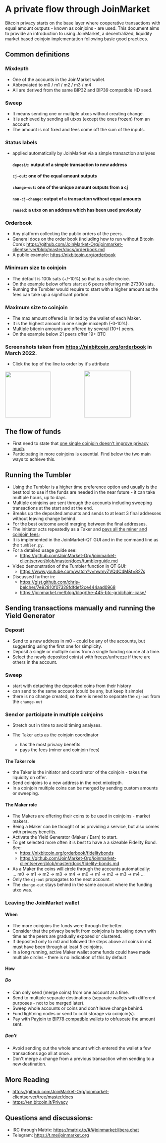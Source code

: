 # A private flow through JoinMarket

Bitcoin privacy starts on the base layer where cooperative transactions with equal amount outputs - known as coinjoins - are used.
This document aims to provide an introduction to using JoinMarket, a decentralized, liquidity market based coinjoin implementation following basic good practices.

## Common definitions
### Mixdepth
* One of the accounts in the JoinMarket wallet.
* Abbreviated to m0 / m1 / m2 / m3 / m4
* All are derived from the same BIP32 and BIP39 compatible HD seed.

### Sweep
* It means sending one or multiple utxos without creating change.
* It is achieved by sending all utxos (except the ones frozen) from an account.
* The amount is not fixed and fees come off the sum of the inputs.

### Status labels
* applied automatically by JoinMarket via a simple transaction analyses

  #### `deposit`: output of a simple transaction to new address
  #### `cj-out`: one of the equal amount outputs
  #### `change-out`: one of the unique amount outputs from a cj
  #### `non-cj-change`: output of a transaction without equal amounts
  #### `reused`: a utxo on an address which has been used previously

### Orderbook
* Any platform collecting the public orders of the peers.
* General docs on the order book (including how to run without Bitcoin Core): https://github.com/JoinMarket-Org/joinmarket-clientserver/blob/master/docs/orderbook.md
* A public example: <https://nixbitcoin.org/orderbook>

### Minimum size to coinjoin
* The default is 100k sats (+/-10%) so that is a safe choice.
* On the example below offers start at 6 peers offering min 27300 sats.
* Running the Tumbler would require to start with a higher amount as the fees can take up a significant portion.

### Maximum size to coinjoin
* The max amount offered is limited by the wallet of each Maker.
* It is the highest amount in one single mixdepth (-0-10%).
* Multiple bitcoin amounts are offered by several (10+) peers.
* On the example below 21 peers offer 19+ BTC
### Screenshots taken from <https://nixbitcoin.org/orderbook> in March 2022.
* Click the top of the line to order by it's attribute
<p align="left">
  <img width="147" src="../images/joinmarket_minsize.png">
  <img width="100">
  <img width="150"  src="../images/joinmarket_maxsize.png">
</p>

## The flow of funds

* First need to state that [one single coinjoin doesn't improve privacy much](https://github.com/JoinMarket-Org/joinmarket-clientserver/issues/1047#issuecomment-944995635).
* Participating in more coinjoins is essential. Find below the two main ways to achieve this.

## Running the Tumbler
* Using the Tumbler is a higher time preference option and usually is the best tool to use if the funds are needed in the near future - it can take multiple hours, up to days. 
* Multiple coinjoins are sent through the accounts including sweeping transactions at the start and at the end.
* Breaks up the deposited amounts and sends to at least 3 final addresses without leaving change behind.
* For the best outcome avoid merging between the final addresses.
* The initiator acts repeatedly as a Taker and [pays all the miner and coinjoin fees](https://github.com/JoinMarket-Org/joinmarket-clientserver/blob/master/docs/tumblerguide.md#a-note-on-fees);
* It is implemented in the JoinMarket-QT GUI and in the command line as the `tumbler.py`.
* For a detailed usage guide see:
  * https://github.com/JoinMarket-Org/joinmarket-clientserver/blob/master/docs/tumblerguide.md
* Video demonstration of the Tumbler function in QT GUI:
  * https://www.youtube.com/watch?v=hwmvZVQ4C4M&t=827s
* Discussed further in:
  * https://gist.github.com/chris-belcher/7e92810f07328fdfdef2ce444aad0968
  * https://joinmarket.me/blog/blog/the-445-btc-gridchain-case/

## Sending transactions manually and running the Yield Generator
### Deposit
* Send to a new address in m0 - could be any of the accounts, but suggesting using the first one for simplicity.
* Deposit a single or multiple coins from a single funding source at a time.
* Select the newly deposited coin(s) with freeze/unfreeze if there are others in the account.

### Sweep
* start with detaching the deposited coins from their history
* can send to the same account (could be any, but keep it simple)
* there is no change created, so there is need to separate the `cj-out` from the `change-out`

### Send or participate in multiple coinjoins
* Stretch out in time to avoid timing analyses.

* The Taker acts as the coinjoin coordinator
    * has the most privacy benefits
    * pays the fees (miner and coinjoin fees)

#### The Taker role
* the Taker is the initiator and coordinator of the coinjoin - takes the liquidity on offer.
* Send coinjoins to a new address in the next mixdepth.
* In a coinjoin multiple coins can be merged by sending custom amounts or sweeping.

#### The Maker role
* The Makers are offering their coins to be used in coinjoins - market makers.
* Being a Maker can be thought of as providing a service, but also comes with privacy benefits.
* Activate the Yield Generator (Maker / Earn) to start.
* To get selected more often it is best to have a a sizeable Fidelity Bond. See:
    * https://nixbitcoin.org/orderbook/fidelitybonds
    * https://github.com/JoinMarket-Org/joinmarket-clientserver/blob/master/docs/fidelity-bonds.md
* As a Maker the coins will circle through the accounts automatically:  
... m0 -> m1 -> m2 -> m3 -> m4 -> m0 -> m1 -> m2 -> m3 -> m4 ...
* Only the `cj-out`  propagates to the next account.
* The `change-out` stays behind in the same account where the funding utxo was.

### Leaving the JoinMarket wallet
#### When
* The more coinjoins the funds were through the better.
* Consider that the privacy benefit from coinjoins is breaking down with time as the peers are gradually exposed or clustered.
* If deposited only to m0 and followed the steps above all coins in m4 must have been through at least 5 coinjoins.
* In a long running, active Maker wallet some funds could have made multiple circles - there is no indication of this by default

#### How
##### Do
* Can only send (merge coins) from one account at a time.
* Send to multiple separate destinations (separate wallets with different purposes - not to be merged later).
* Sweep whole accounts or coins and don't leave change behind.
* Fund lightning nodes or send to cold storage via coinjoin(s).
* Pay with Payjoin to [BIP78 compatible wallets](https://en.bitcoin.it/wiki/PayJoin_adoption) to obfuscate the amount sent.

##### Don't
* Avoid sending out the whole amount which entered the wallet a few transactions ago all at once.
* Don't merge a change from a previous transaction when sending to a new destination.

## More Reading
* https://github.com/JoinMarket-Org/joinmarket-clientserver/tree/master/docs
* https://en.bitcoin.it/Privacy

## Questions and discussions:
* IRC through Matrix: https://matrix.to/#/#joinmarket:libera.chat
* Telegram: https://t.me/joinmarket.org
